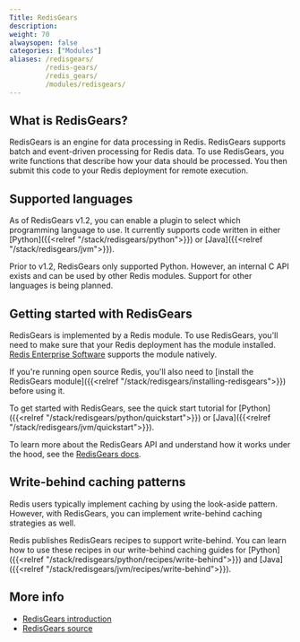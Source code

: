 ```yaml
---
Title: RedisGears
description:
weight: 70
alwaysopen: false
categories: ["Modules"]
aliases: /redisgears/
         /redis-gears/
         /redis_gears/
         /modules/redisgears/
---
```

## What is RedisGears?

RedisGears is an engine for data processing in Redis. RedisGears supports batch and event-driven processing for Redis data. To use RedisGears, you write functions that describe how your data should be processed. You then submit this code to your Redis deployment for remote execution.

## Supported languages

As of RedisGears v1.2, you can enable a plugin to select which programming language to use. It currently supports code written in either [Python]({{<relref "/stack/redisgears/python">}}) or [Java]({{<relref "/stack/redisgears/jvm">}}).

Prior to v1.2, RedisGears only supported Python. However, an internal C API exists and can be used by other Redis modules. Support for other languages is being planned.

## Getting started with RedisGears

RedisGears is implemented by a Redis module. To use RedisGears, you'll need to make sure that your Redis deployment has the module installed. [Redis Enterprise Software](https://docs.redislabs.com/latest/rs/) supports the module natively.

If you're running open source Redis, you'll also need to [install the RedisGears module]({{<relref "/stack/redisgears/installing-redisgears">}}) before using it.

To get started with RedisGears, see the quick start tutorial for [Python]({{<relref "/stack/redisgears/python/quickstart">}}) or [Java]({{<relref "/stack/redisgears/jvm/quickstart">}}).

To learn more about the RedisGears API and understand how it works under the hood, see the [RedisGears docs](https://oss.redislabs.com/redisgears/).

## Write-behind caching patterns

Redis users typically implement caching by using the look-aside pattern. However, with RedisGears, you can implement write-behind caching strategies as well.

Redis publishes RedisGears recipes to support write-behind. You can learn how to use these recipes in our write-behind caching guides for [Python]({{<relref "/stack/redisgears/python/recipes/write-behind">}}) and [Java]({{<relref "/stack/redisgears/jvm/recipes/write-behind">}}).

## More info

- [RedisGears introduction](https://oss.redis.com/redisgears/intro.html)
- [RedisGears source](https://github.com/RedisGears/RedisGears)